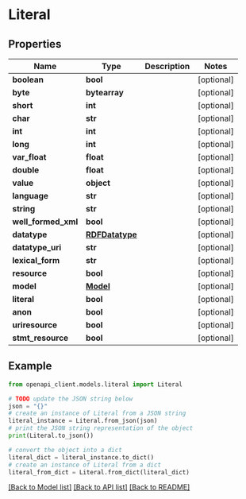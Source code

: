 # Literal


## Properties

Name | Type | Description | Notes
------------ | ------------- | ------------- | -------------
**boolean** | **bool** |  | [optional] 
**byte** | **bytearray** |  | [optional] 
**short** | **int** |  | [optional] 
**char** | **str** |  | [optional] 
**int** | **int** |  | [optional] 
**long** | **int** |  | [optional] 
**var_float** | **float** |  | [optional] 
**double** | **float** |  | [optional] 
**value** | **object** |  | [optional] 
**language** | **str** |  | [optional] 
**string** | **str** |  | [optional] 
**well_formed_xml** | **bool** |  | [optional] 
**datatype** | [**RDFDatatype**](RDFDatatype.md) |  | [optional] 
**datatype_uri** | **str** |  | [optional] 
**lexical_form** | **str** |  | [optional] 
**resource** | **bool** |  | [optional] 
**model** | [**Model**](Model.md) |  | [optional] 
**literal** | **bool** |  | [optional] 
**anon** | **bool** |  | [optional] 
**uriresource** | **bool** |  | [optional] 
**stmt_resource** | **bool** |  | [optional] 

## Example

```python
from openapi_client.models.literal import Literal

# TODO update the JSON string below
json = "{}"
# create an instance of Literal from a JSON string
literal_instance = Literal.from_json(json)
# print the JSON string representation of the object
print(Literal.to_json())

# convert the object into a dict
literal_dict = literal_instance.to_dict()
# create an instance of Literal from a dict
literal_from_dict = Literal.from_dict(literal_dict)
```
[[Back to Model list]](../README.md#documentation-for-models) [[Back to API list]](../README.md#documentation-for-api-endpoints) [[Back to README]](../README.md)


